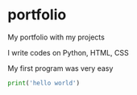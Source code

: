 # portfolio
My portfolio with my projects

I write codes on Python, HTML, CSS

My first program was very easy
```python
print('hello world')
```
